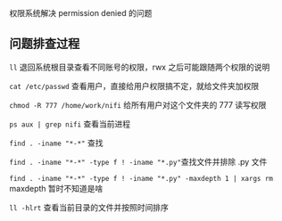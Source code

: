 权限系统解决 permission denied 的问题


## 问题排查过程

```ll``` 退回系统根目录查看不同账号的权限，rwx 之后可能跟随两个权限的说明

```cat /etc/passwd``` 查看用户，直接给用户权限搞不定，就给文件夹加权限

```chmod -R 777 /home/work/nifi``` 给所有用户对这个文件夹的 777 读写权限

```ps aux | grep nifi``` 查看当前进程

```find . -iname "*-*"``` 查找

```find . -iname "*-*" -type f ! -iname "*.py"```查找文件并排除 .py 文件 

```find . -iname "*-*" -type f ! -iname "*.py" -maxdepth 1 | xargs rm``` maxdepth 暂时不知道是啥

```ll -hlrt``` 查看当前目录的文件并按照时间排序


